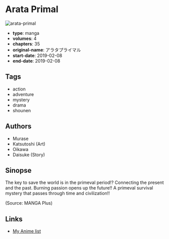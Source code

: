 # Arata Primal

![arata-primal](https://cdn.myanimelist.net/images/manga/1/220252.jpg)

-   **type**: manga
-   **volumes**: 4
-   **chapters**: 35
-   **original-name**: アラタプライマル
-   **start-date**: 2019-02-08
-   **end-date**: 2019-02-08

## Tags

-   action
-   adventure
-   mystery
-   drama
-   shounen

## Authors

-   Murase
-   Katsutoshi (Art)
-   Oikawa
-   Daisuke (Story)

## Sinopse

The key to save the world is in the primeval period!? Connecting the present and the past. Burning passion opens up the future!! A primeval survival mystery that passes through time and civilization!!

(Source: MANGA Plus)

## Links

-   [My Anime list](https://myanimelist.net/manga/118156/Arata_Primal)
